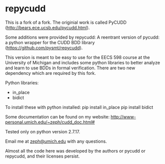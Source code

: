# repycudd

This is a fork of a fork. The originial work is called PyCUDD (http://bears.ece.ucsb.edu/pycudd.html).

Some additions were provided by repycudd: A reentrant version of pycudd: a python wrapper for the CUDD BDD library (https://github.com/pysmt/repycudd).

This version is meant to be easy to use for the EECS 598 course at the University of Michigan and includes some python libraries to better analyze and learn to use BDDs in formal verification. There are two new dependency which are required by this fork.

Python libraries:
  - in_place
  - bidict

To install these with python installed:
pip install in_place
pip install bidict

Some documentation can be found on my website: http://www-personal.umich.edu/~zeph/cudd_doc.html#

Tested only on python version 2.7.17.

Email me at zeph@umich.edu with any questions.

Almost all the code here was developed by the authors or pycudd or repycudd, and their licenses persist.

